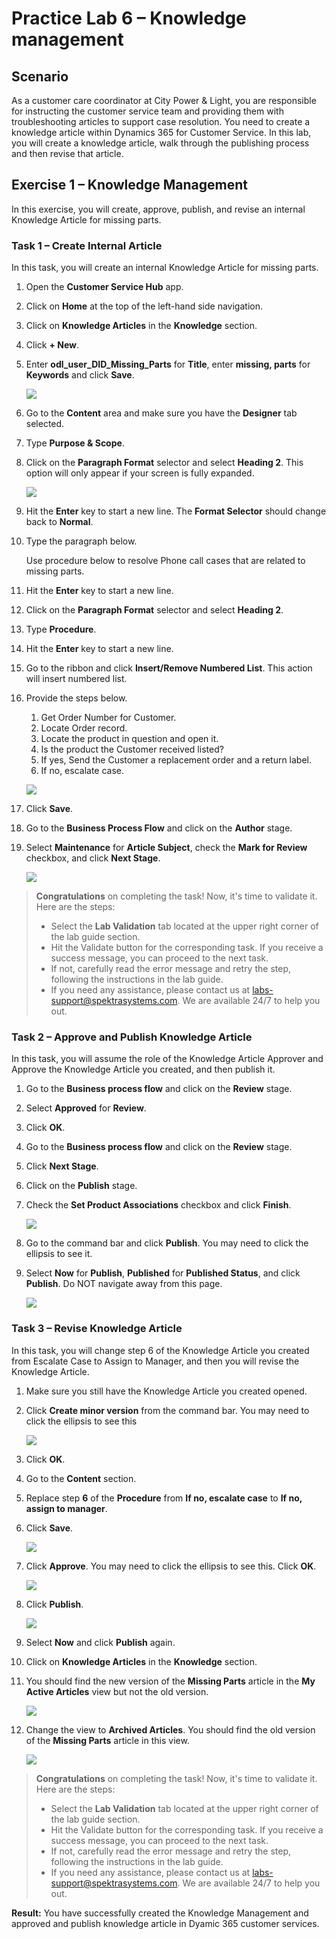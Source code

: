 # Practice Lab 6 – Knowledge management

## Scenario

As a customer care coordinator at City Power & Light, you are responsible for instructing the customer service team and providing them with troubleshooting articles to support case resolution. You need to create a knowledge article within Dynamics 365 for Customer Service. In this lab, you will create a knowledge article, walk through the publishing process and then revise that article.

## Exercise 1 – Knowledge Management

In this exercise, you will create, approve, publish, and revise an internal Knowledge Article for missing parts.

### Task 1 – Create Internal Article

In this task, you will create an internal Knowledge Article for missing parts.

1.  Open the **Customer Service Hub** app.

1.  Click on **Home** at the top of the left-hand side navigation.

1.  Click on **Knowledge Articles** in the **Knowledge** section.

1.  Click **+ New**.

1.  Enter **odl_user_DID_Missing_Parts** for **Title**, enter **missing, parts** for **Keywords** and click **Save**.

    ![](../images/knowledge.png)

1.  Go to the **Content** area and make sure you have the **Designer** tab selected.

1.  Type **Purpose & Scope**.

1. Click on the **Paragraph Format** selector and select **Heading 2**. This option will only appear if your screen is fully expanded.

    ![](../images/Knowledge-management-1.png)

1. Hit the **Enter** key to start a new line. The **Format Selector** should change back to **Normal**.

1. Type the paragraph below.

    Use procedure below to resolve Phone call cases that are related to missing parts.

1. Hit the **Enter** key to start a new line.

1. Click on the **Paragraph Format** selector and select **Heading 2**.

1. Type **Procedure**.

1. Hit the **Enter** key to start a new line.

1. Go to the ribbon and click **Insert/Remove Numbered List**. This action will insert numbered list.

1. Provide the steps below.

    1.  Get Order Number for Customer.
    2.  Locate Order record.
    3.  Locate the product in question and open it.
    4.  Is the product the Customer received listed?
    5.  If yes, Send the Customer a replacement order and a return label.
    6.  If no, escalate case.

    ![](../images/h2.png)

1. Click **Save**.

1. Go to the **Business Process Flow** and click on the **Author** stage.

1. Select **Maintenance** for **Article Subject**, check the **Mark for Review** checkbox, and click **Next Stage**.

    ![](../images/Knowledge-management-2.png)
    
> **Congratulations** on completing the task! Now, it's time to validate it. Here are the steps:
> - Select the **Lab Validation** tab located at the upper right corner of the lab guide section.
> - Hit the Validate button for the corresponding task. If you receive a success message, you can proceed to the next task. 
> - If not, carefully read the error message and retry the step, following the instructions in the lab guide.
> - If you need any assistance, please contact us at labs-support@spektrasystems.com. We are available 24/7 to help you out.

### Task 2 – Approve and Publish Knowledge Article

In this task, you will assume the role of the Knowledge Article Approver and Approve the Knowledge Article you created, and then publish it.

1.  Go to the **Business process flow** and click on the **Review** stage.

1.  Select **Approved** for **Review**.

1.  Click **OK**.

1.  Go to the **Business process flow** and click on the **Review** stage.

1.  Click **Next Stage**.

1.  Click on the **Publish** stage.

1.  Check the **Set Product Associations** checkbox and click **Finish**.

    ![](../images/Knowledge-management-3.png)

1.  Go to the command bar and click **Publish**. You may need to click the ellipsis to see it.

1.  Select **Now** for **Publish**, **Published** for **Published Status**, and click **Publish**. Do NOT navigate away from this page.

    ![](../images/Knowledge-management-4.png)

### Task 3 – Revise Knowledge Article

In this task, you will change step 6 of the Knowledge Article you created from Escalate Case to Assign to Manager, and then you will revise the Knowledge
Article.

1.  Make sure you still have the Knowledge Article you created opened.

1.  Click **Create minor version** from the command bar. You may need to click the ellipsis to see this

    ![](../images/Knowledge-management-5.png)

1.  Click **OK**.

1.  Go to the **Content** section.

1.  Replace step **6** of the **Procedure** from **If no, escalate case** to **If no, assign to manager**.

1.  Click **Save**.

    ![](../images/Knowledge-management-6.png)

1.  Click **Approve**. You may need to click the ellipsis to see this. Click **OK**.

    ![](../images/Knowledge-management-7.png)

1.  Click **Publish**.

    ![](../images/publish.png)

1. Select **Now** and click **Publish** again.

1. Click on **Knowledge Articles** in the **Knowledge** section.

1. You should find the new version of the **Missing Parts** article in the **My Active Articles** view but not the old version.

    ![](../images/Knowledge-management-8.png)

1. Change the view to **Archived Articles**. You should find the old version of the **Missing Parts** article in this view.

    ![](../images/Knowledge-management-9.png)
    
> **Congratulations** on completing the task! Now, it's time to validate it. Here are the steps:
> - Select the **Lab Validation** tab located at the upper right corner of the lab guide section.
> - Hit the Validate button for the corresponding task. If you receive a success message, you can proceed to the next task. 
> - If not, carefully read the error message and retry the step, following the instructions in the lab guide.
> - If you need any assistance, please contact us at labs-support@spektrasystems.com. We are available 24/7 to help you out.

**Result:** You have successfully created the Knowledge Management and approved and publish knowledge article in Dyamic 365 customer services. 
